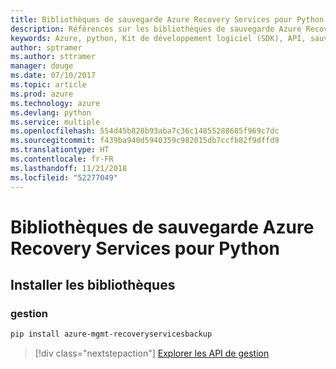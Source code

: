 ```yaml
---
title: Bibliothèques de sauvegarde Azure Recovery Services pour Python
description: Références sur les bibliothèques de sauvegarde Azure Recovery Services pour Python
keywords: Azure, python, Kit de développement logiciel (SDK), API, sauvegarde Recovery Services
author: sptramer
ms.author: sttramer
manager: douge
ms.date: 07/10/2017
ms.topic: article
ms.prod: azure
ms.technology: azure
ms.devlang: python
ms.service: multiple
ms.openlocfilehash: 554d45b828b93aba7c36c14855288685f969c7dc
ms.sourcegitcommit: f439ba940d5940359c982015db7ccfb82f9dffd9
ms.translationtype: HT
ms.contentlocale: fr-FR
ms.lasthandoff: 11/21/2018
ms.locfileid: "52277049"
---
```

# <a name="azure-recovery-services-backup-libraries-for-python"></a>Bibliothèques de sauvegarde Azure Recovery Services pour Python

## <a name="install-the-libraries"></a>Installer les bibliothèques


### <a name="management"></a>gestion

```bash
pip install azure-mgmt-recoveryservicesbackup
```
> [!div class="nextstepaction"]
> [Explorer les API de gestion](/python/api/overview/azure/recoveryservicesbackup/management)